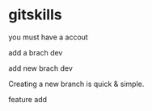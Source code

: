 # gitskills

you must have a accout

add a brach dev

add new brach dev


Creating a new branch is quick & simple.

feature add

